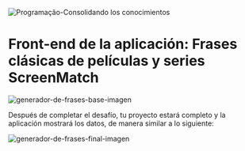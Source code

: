 ![Programação-Consolidando los conocimientos](https://github.com/genesysR-dev/java-persistencia-de-datos-y-consultas-con-spring-data-jpa/assets/91544872/f80133d4-945e-4302-a87c-17396777ceaf)

# Front-end de la aplicación: Frases clásicas de películas y series ScreenMatch


![generador-de-frases-base-imagen](https://cdn1.gnarususercontent.com.br/6/103811/d428ddb0-1561-46b0-8843-079ce6759c03.png)


Después de completar el desafío, tu proyecto estará completo y la aplicación mostrará los datos, de manera similar a lo siguiente:


![generador-de-frases-final-imagen](https://github.com/genesysR-dev/java-persistencia-de-datos-y-consultas-con-spring-data-jpa/assets/91544872/bbda09ca-8279-4d8a-953c-412535014210)
